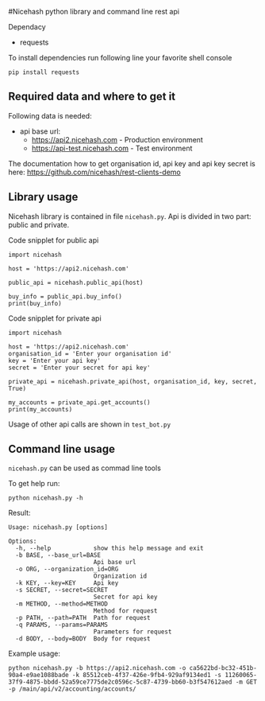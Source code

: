 #Nicehash python library and command line rest api

Dependacy
* requests

To install dependencies run following line your favorite shell console

    pip install requests
    
    
## Required data and where to get it
Following data is needed:
* api base url: 
    * https://api2.nicehash.com - Production environment
    * https://api-test.nicehash.com - Test environment
    
The documentation how to get organisation id, api key and api key secret is here:
https://github.com/nicehash/rest-clients-demo

## Library usage
Nicehash library is contained in file `nicehash.py`. Api is divided in two part: public and private.

Code snipplet for public api

    import nicehash
    
    host = 'https://api2.nicehash.com'
    
    public_api = nicehash.public_api(host)
    
    buy_info = public_api.buy_info()
    print(buy_info)
  
    
Code snipplet for private api
    
    import nicehash
    
    host = 'https://api2.nicehash.com'
    organisation_id = 'Enter your organisation id'
    key = 'Enter your api key'
    secret = 'Enter your secret for api key' 
    
    private_api = nicehash.private_api(host, organisation_id, key, secret, True)
    
    my_accounts = private_api.get_accounts()
    print(my_accounts)
    
    
Usage of other api calls are shown in `test_bot.py`


## Command line usage
`nicehash.py` can be used as commad line tools

To get help run:

    python nicehash.py -h
    
Result:
    
    Usage: nicehash.py [options]

    Options:
      -h, --help            show this help message and exit
      -b BASE, --base_url=BASE
                            Api base url
      -o ORG, --organization_id=ORG
                            Organization id
      -k KEY, --key=KEY     Api key
      -s SECRET, --secret=SECRET
                            Secret for api key
      -m METHOD, --method=METHOD
                            Method for request
      -p PATH, --path=PATH  Path for request
      -q PARAMS, --params=PARAMS
                            Parameters for request
      -d BODY, --body=BODY  Body for request


Example usage:

    python nicehash.py -b https://api2.nicehash.com -o ca5622bd-bc32-451b-90a4-e9ae1088bade -k 85512ceb-4f37-426e-9fb4-929af9134ed1 -s 11260065-37f9-4875-bbdd-52a59ce7775de2c0596c-5c87-4739-bb60-b3f547612aed -m GET -p /main/api/v2/accounting/accounts/
    
    
    

